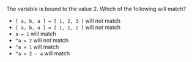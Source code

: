 The variable is bound to the value 2. Which of the following will match?

* `[ a, b, a ] = [ 1, 2, 3 ]` will not match
* `[ a, b, a ] = [ 1, 1, 2 ]` will not match
* `a = 1` will match
* `^a = 2` will not match
* `^a = 1` will match
* `^a = 2 - a` will match

